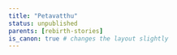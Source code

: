 ```yaml
---
title: "Petavatthu"
status: unpublished
parents: [rebirth-stories]
is_canon: true # changes the layout slightly
---
```

